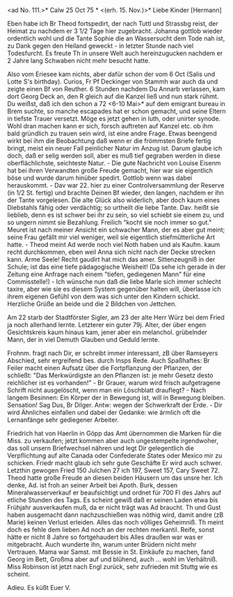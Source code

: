 <ad No. 111.>* Calw 25 Oct 75 <Montg>*
 <(erh. 15. Nov.)>*
Liebe Kinder [Hermann]

Eben habe ich Br Theod fortspedirt, der nach Tuttl und Strassbg reist, der Heimat zu nachdem er 3 1/2 Tage hier zugebracht. Johanna gottlob wieder ordentlich wohl und die Tante Sophie die an Wassersucht dem Tode nah ist, zu Dank gegen den Heiland geweckt - in letzter Stunde nach viel Todesfurcht. Es freute Th in unsere Welt auch hereinzugucken nachdem er 2 Jahre lang Schwaben nicht mehr besucht hatte.

Also vom Eriesee kam nichts, aber dafür schon der vom 6 Oct (Salis und Lotte S's birthday). Curios, Fr Pf Deckinger von Stammh war auch da und zeigte einen Bf von Reuther. 6 Stunden nachdem Du Annarb verlassen, kam dort Georg Deck an, den R gleich auf die Kanzel ließ und nun stark rühmt. Du weißst, daß ich den schon a 72 <6-10 Mai>* auf dem emigrant bureau in Brem suchte, so manche escapades hat er schon gemacht, und seine Eltern in tiefste Trauer versetzt. Möge es jetzt gehen in luth, oder unirter synode. Wohl dran machen kann er sich, forsch auftreten auf Kanzel etc. ob ihm bald gründlich zu trauen sein wird, ist eine andre Frage. Etwas beengend wirkt bei ihm die Beobachtung daß wenn er die frömmsten Briefe fertig bringt, meist ein neuer Fall peinlicher Natur im Anzug ist. Darum glaube ich doch, daß er selig werden soll, aber es muß tief gegraben werden in diese oberflächlichste, seichteste Natur. - Die gute Nachricht von Louise Eisenm hat bei ihren Verwandten große Freude gemacht, hier war sie eigentlich böse und wurde darum hinüber spedirt. Gottlob wenn was dabei herauskommt. - Dav war 22. hier zu einer Controlversammlung der Reserve (in 1/2 St. fertig) und brachte Deinen Bf wieder, den langen, nachdem er ihn der Tante vorgelesen. Die alte Glück also widerlich, aber doch kaum eines Diebstahls fähig oder verdächtig; so urtheilt die liebe Tante. Dav. heißt sie lieblieb, denn es ist schwer bei ihr zu sein, so viel schiebt sie einem zu, und so ungern nimmt sie Bezahlung. Freilich "kocht sie noch immer so gut." Meuret ist nach meiner Ansicht ein schwacher Mann, der es aber gut meint; seine Frau gefällt mir viel weniger, weil sie eigentlich stiefmütterliche Art hatte. - Theod meint Ad werde noch viel Noth haben und als Kaufm. kaum recht durchkommen, eben weil Anna sich nicht nach der Decke strecken kann. Arme Seele! 
Recht gaudirt hat mich das amer. Sittenzeugniß in der Schule; ist das eine tiefe pädagogische Weisheit! (Da sehe ich gerade in der Zeitung eine Anfrage nach einem "tiefen, gediegenen Mann" für eine Commisstelle!) - Ich wünsche nun daß die liebe Marle sich immer schlecht taxire, aber wie sie es diesem System gegenüber halten will, überlasse ich ihrem eigenen Gefühl von dem was sich unter den Kindern schickt. Herzliche Grüße an beide und die 2 Bildchen von Jettchen.

Am 22 starb der Stadtförster Sigler, am 23 der alte Herr Würz bei dem Fried ja noch allerhand lernte. Letzterer ein guter 79j. Alter, der über engen Gesichtskreis kaum hinaus kam, jener aber ein melanchol. grübelnder Mann, der in viel Demuth Glauben und Geduld lernte.

Frohnm. fragt nach Dir, er schreibt immer interessant, zB über Ramseyers Abschied, sehr ergreifend bes. durch Insps Rede. Auch Spaßhaftes: Br Feiler macht einen Aufsatz über die Fortpflanzung der Pflanzen, der schließt: "Das Merkwürdigste an den Pflanzen ist: je mehr Gesetz desto reichlicher ist es vorhanden!" - Br Grauer, warum wird frisch aufgetragene Schrift nicht ausgelöscht, wenn man ein Löschblatt drauflegt? - Nach langem Besinnen: Ein Körper der in Bewegung ist, will in Bewegung bleiben. Sensation! Sag Dus, Br Dilger. Antw: wegen der Schwerkraft der Erde. - Dir wird Ähnliches einfallen und dabei der Gedanke: wie ärmlich oft die Lernanfänge sehr gediegener Arbeiter.

Friedrich hat von Haerlin in Göpp das Amt übernommen die Marken für die Miss. zu verkaufen; jetzt kommen aber auch ungestempelte irgendwoher, das soll unsern Briefwechsel nähren und legt Dir gelegentlich die Verpflichtung auf alte Canada oder Confederate States oder Mexico mir zu schicken. Friedr macht glaub ich sehr gute Geschäfte Er wird auch schwer. Letzthin gewogen Fried 150 Julchen 27 ich 197, Sweet 157, Cary Sweet 72. Theod hatte große Freude an diesen beiden Häusern um das unsre her. Ich denke, Ad. ist froh an seiner Arbeit bei Apoth. Burk, dessen Mineralwasserverkauf er beaufsichtigt und ordnet für 700 Fl des Jahrs auf etliche Stunden des Tags. Es scheint gewiß daß er seinen Laden etwa bis Frühjahr ausverkaufen muß, da er nicht trägt was Ad braucht. Th und Gust haben ausgemacht dann nachzuschießen was nöthig wird, damit andre (zB Marie) keinen Verlust erleiden. Alles das noch völliges Geheimniß. Th meint doch es fehle dem lieben Ad noch an der rechten merkantil. Reife, sonst hätte er nicht 8 Jahre so fortgehaudert bis Alles draußen war was er mitgebracht. Auch wunderte ihn, warum unter Brüdern nicht mehr Vertrauen. Mama war Samst. mit Bessie in St. Einkäufe zu machen, fand Georg im Bett, Großma aber auf und blühend, auch ... wohl im Verhältniß. Miss Robinson ist jetzt nach Engl zurück, sehr zufrieden mit Stuttg wie es scheint.

Adieu.
 Es küßt Euer V.
